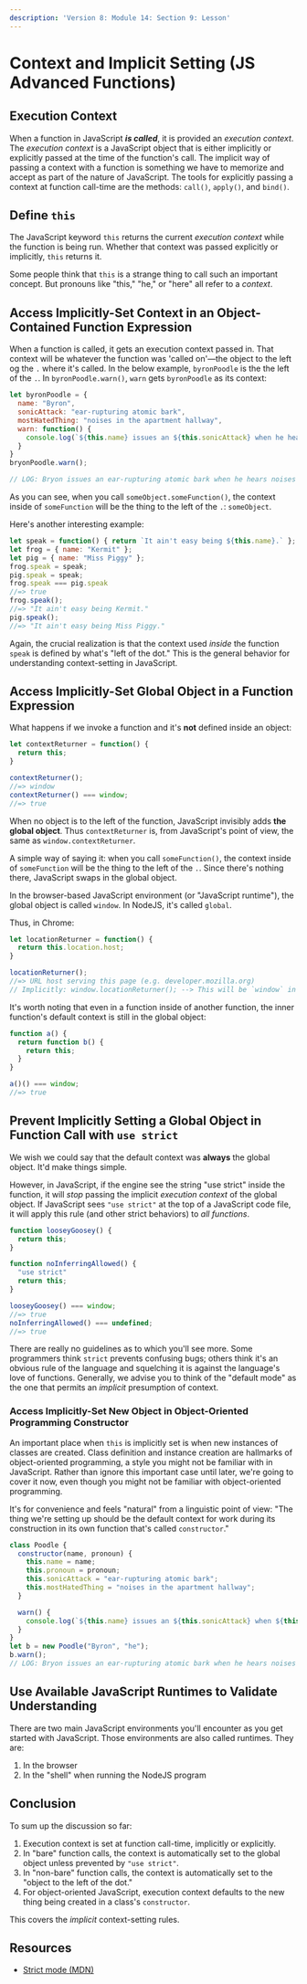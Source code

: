 ```yaml
---
description: 'Version 8: Module 14: Section 9: Lesson'
---
```


# Context and Implicit Setting \(JS Advanced Functions\)

## Execution Context

When a function in JavaScript _**is called**_, it is provided an _execution context_. The _execution context_ is a JavaScript object that is either implicitly or explicitly passed at the time of the function's call. The implicit way of passing a context with a function is something we have to memorize and accept as part of the nature of JavaScript. The tools for explicitly passing a context at function call-time are the methods: `call()`, `apply()`, and `bind()`.

## Define `this`

The JavaScript keyword `this` returns the current _execution context_ while the function is being run. Whether that context was passed explicitly or implicitly, `this` returns it.

Some people think that `this` is a strange thing to call such an important concept. But pronouns like "this," "he," or "here" all refer to a _context_.

## Access Implicitly-Set Context in an Object-Contained Function Expression

When a function is called, it gets an execution context passed in. That context will be whatever the function was 'called on'—the object to the left og the `.` where it's called. In the below example, `byronPoodle` is the the left of the `.`. In `byronPoodle.warn()`, `warn` gets `byronPoodle` as its context:

```javascript
let byronPoodle = {
  name: "Byron",
  sonicAttack: "ear-rupturing atomic bark",
  mostHatedThing: "noises in the apartment hallway",
  warn: function() {
    console.log(`${this.name} issues an ${this.sonicAttack} when he hears ${this.mostHatedThing}.`)
  }
}
bryonPoodle.warn();

// LOG: Bryon issues an ear-rupturing atomic bark when he hears noises in the apartment hallway.
```

As you can see, when you call `someObject.someFunction()`, the context inside of `someFunction` will be the thing to the left of the `.`: `someObject`.

Here's another interesting example:

```javascript
let speak = function() { return `It ain't easy being ${this.name}.` };
let frog = { name: "Kermit" };
let pig = { name: "Miss Piggy" };
frog.speak = speak;
pig.speak = speak;
frog.speak === pig.speak
//=> true
frog.speak();
//=> "It ain't easy being Kermit."
pig.speak();
//=> "It ain't easy being Miss Piggy."
```

Again, the crucial realization is that the context used _inside_ the function `speak` is defined by what's "left of the dot." This is the general behavior for understanding context-setting in JavaScript.

## Access Implicitly-Set Global Object in a Function Expression

What happens if we invoke a function and it's **not** defined inside an object:

```javascript
let contextReturner = function() {
  return this;
}

contextReturner();
//=> window
contextReturner() === window;
//=> true
```

When no object is to the left of the function, JavaScript invisibly adds **the global object**. Thus `contextReturner` is, from JavaScript's point of view, the same as `window.contextReturner`.

A simple way of saying it: when you call `someFunction()`, the context inside of `someFunction` will be the thing to the left of the `.`. Since there's nothing there, JavaScript swaps in the global object.

In the browser-based JavaScript environment \(or "JavaScript runtime"\), the global object is called `window`. In NodeJS, it's called `global`.

Thus, in Chrome:

```javascript
let locationReturner = function() {
  return this.location.host;
}

locationReturner();
//=> URL host serving this page (e.g. developer.mozilla.org)
// Implicitly: window.locationReturner(); --> This will be `window` in the function
```

It's worth noting that even in a function inside of another function, the inner function's default context is still in the global object:

```javascript
function a() {
  return function b() {
    return this;
  }
}

a()() === window;
//=> true
```

## Prevent Implicitly Setting a Global Object in Function Call with `use strict`

We wish we could say that the default context was **always** the global object. It'd make things simple.

However, in JavaScript, if the engine see the string "use strict" inside the function, it will _stop_ passing the implicit _execution context_ of the global object. If JavaScript sees `"use strict"` at the top of a JavaScript code file, it will apply this rule \(and other strict behaviors\) to _all functions_.

```javascript
function looseyGoosey() {
  return this;
}

function noInferringAllowed() {
  "use strict"
  return this;
}

looseyGoosey() === window;
//=> true
noInferringAllowed() === undefined;
//=> true
```

There are really no guidelines as to which you'll see more. Some programmers think `strict` prevents confusing bugs; others think it's an obvious rule of the language and squelching it is against the language's love of functions. Generally, we advise you to think of the "default mode" as the one that permits an _implicit_ presumption of context.

### Access Implicitly-Set New Object in Object-Oriented Programming Constructor

An important place when `this` is implicitly set is when new instances of classes are created. Class definition and instance creation are hallmarks of object-oriented programming, a style you might not be familiar with in JavaScript. Rather than ignore this important case until later, we're going to cover it now, even though you might not be familiar with object-oriented programming.

It's for convenience and feels "natural" from a linguistic point of view: "The thing we're setting up should be the default context for work during its construction in its own function that's called `constructor`."

```javascript
class Poodle {
  constructor(name, pronoun) {
    this.name = name;
    this.pronoun = pronoun;
    this.sonicAttack = "ear-rupturing atomic bark";
    this.mostHatedThing = "noises in the apartment hallway";
  }

  warn() {
    console.log(`${this.name} issues an ${this.sonicAttack} when ${this.pronoun} hears ${this.mostHatedThing}.`);
  }
}
let b = new Poodle("Byron", "he");
b.warn();
// LOG: Bryon issues an ear-rupturing atomic bark when he hears noises in the apartment hallway.
```

## Use Available JavaScript Runtimes to Validate Understanding

There are two main JavaScript environments you'll encounter as you get started with JavaScript. Those environments are also called runtimes. They are:

1. In the browser
2. In the "shell" when running the NodeJS program

## Conclusion

To sum up the discussion so far:

1. Execution context is set at function call-time, implicitly or explicitly.
2. In "bare" function calls, the context is automatically set to the global object unless prevented by `"use strict"`.
3. In "non-bare" function calls, the context is automatically set to the "object to the left of the dot."
4. For object-oriented JavaScript, execution context defaults to the new thing being created in a class's `constructor`.

This covers the _implicit_ context-setting rules.

## Resources

* [Strict mode \(MDN\)](https://developer.mozilla.org/en-US/docs/Web/JavaScript/Reference/Strict_mode)

